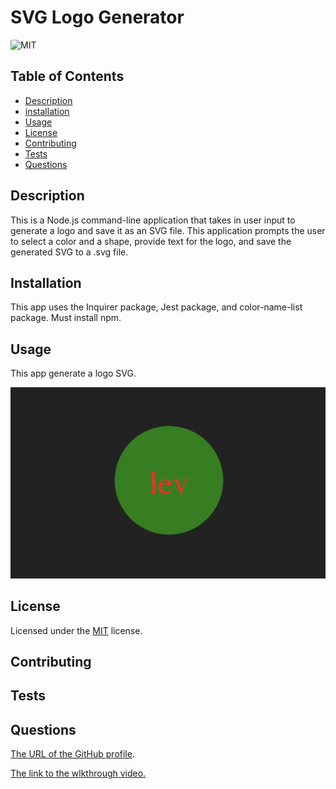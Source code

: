 # SVG Logo Generator

![MIT](https://img.shields.io/badge/License-MIT-yellow.svg)

## Table of Contents

- [Description](#description)
- [installation](#installation)
- [Usage](#usage)
- [License](#license)
- [Contributing](#contributing)
- [Tests](#tests)
- [Questions](#questions)

## Description

This is a Node.js command-line application that takes in user input to generate a logo and save it as an SVG file. This application prompts the user to select a color and a shape, provide text for the logo, and save the generated SVG to a .svg file.

## Installation

This app uses the Inquirer package, Jest package, and color-name-list package. Must install npm.

## Usage

This app generate a logo SVG.

![1683032685405](image/README/1683032685405.png)

## License

Licensed under the [MIT](http://choosealicense.com/licenses/mit/) license.

## Contributing

## Tests

## Questions

[The URL of the GitHub profile](https://github.com/LizaS2022).

[The link to the wlkthrough video.](https://drive.google.com/file/d/1vI3GLe5iZaTT2_MdbVnJRHWsRcexYgG6/view)
